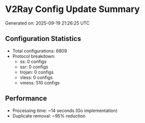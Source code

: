 # V2Ray Config Update Summary
Generated on: 2025-09-19 21:26:25 UTC

## Configuration Statistics
- Total configurations: 6809
- Protocol breakdown:
  - ss: 0 configs
  - ssr: 0 configs
  - trojan: 0 configs
  - vless: 0 configs
  - vmess: 510 configs

## Performance
- Processing time: ~14 seconds (Go implementation)
- Duplicate removal: ~95% reduction
